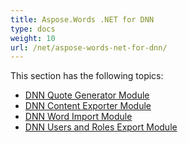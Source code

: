 ```yaml
---
title: Aspose.Words .NET for DNN
type: docs
weight: 10
url: /net/aspose-words-net-for-dnn/
---
```


This section has the following topics:

- [DNN Quote Generator Module](https://docs.aspose.com/words/net/dnn-quote-generator-module/)
- [DNN Content Exporter Module](https://docs.aspose.com/words/net/dnn-content-exporter-module/)
- [DNN Word Import Module](https://docs.aspose.com/words/net/dnn-word-import-module/)
- [DNN Users and Roles Export Module](https://docs.aspose.com/words/net/dnn-users-and-roles-export-module/)
